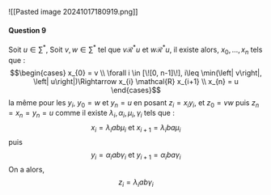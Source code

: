 ![[Pasted image 20241017180919.png]]

#### Question 9
Soit $u \in \sum^{*}$, 
Soit $v, w \in \sum^{*}$ tel que $v \mathcal{R}^{*} u$ et $w \mathcal{R}^{*}u$, 
il existe alors, $x_{0}, \dots, x_{n}$ tels que : 
$$\begin{cases}
x_{0} = v \\
\forall i \in [\![0, n-1]\!], i\leq \min(\left| v\right|, \left| u\right|)\Rightarrow x_{i} \mathcal{R} x_{i+1} \\
x_{n} = u
\end{cases}$$
la même pour les $y_{i}$, $y_{0} = w$ et $y_{n} = u$
en posant $z_{i} = x_{i}y_{i}$, et $z_{0} = vw$ puis $z_{n} = x_{n} = y_{n} = u$
comme il existe $\lambda_{i}, \alpha_{i}, \mu_{i}, \gamma_{i}$ tels que : 
$$x_{i}= \lambda_{i}ab\mu_{i} \text{ et } x_{i+1}= \lambda_{i} ba \mu_{i}$$
puis
$$y_{i} = \alpha_{i}ab\gamma_{i} \text{ et } y_{i+1} = \alpha_{i}ba\gamma_{i}$$
On a alors, 
$$z_{i} = \lambda_{i}ab\gamma_{i}$$
